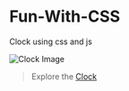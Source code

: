 # Fun-With-CSS
Clock using css and js

![Clock Image](https://firebasestorage.googleapis.com/v0/b/mydocs-9999.appspot.com/o/ezgif.com-video-to-gif.gif?alt=media&token=bab54f9e-4456-4b1a-a078-1f1710a86445)

> Explore the [Clock](https://ma9-clock.netlify.com/)
